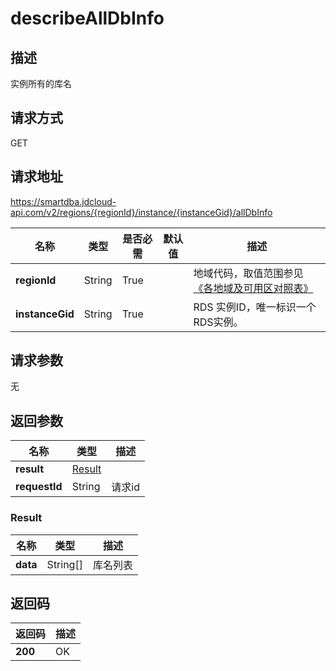 # describeAllDbInfo


## 描述
实例所有的库名

## 请求方式
GET

## 请求地址
https://smartdba.jdcloud-api.com/v2/regions/{regionId}/instance/{instanceGid}/allDbInfo

|名称|类型|是否必需|默认值|描述|
|---|---|---|---|---|
|**regionId**|String|True| |地域代码，取值范围参见[《各地域及可用区对照表》](../Enum-Definitions/Regions-AZ.md)|
|**instanceGid**|String|True| |RDS 实例ID，唯一标识一个RDS实例。|

## 请求参数
无


## 返回参数
|名称|类型|描述|
|---|---|---|
|**result**|[Result](#result)| |
|**requestId**|String|请求id|

### <div id="Result">Result</div>
|名称|类型|描述|
|---|---|---|
|**data**|String[]|库名列表|

## 返回码
|返回码|描述|
|---|---|
|**200**|OK|
